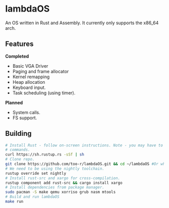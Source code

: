 # lambdaOS
An OS written in Rust and Assembly. It currently only supports the x86_64 arch.
## Features
**Completed**
- Basic VGA Driver
- Paging and frame allocator
- Kernel remapping
- Heap allocation
- Keyboard input.
- Task scheduling (using timer).

**Planned**
- System calls.
- FS support.

## Building
```bash
# Install Rust - follow on-screen instructions. Note - you may have to reload your shell to be able to use Rust
# commands.
curl https://sh.rustup.rs -sSf | sh
# Clone repo.
git clone https://github.com/too-r/lambdaOS.git && cd ~/lambdaOS #Or wherever you put it.
# We need to be using the nightly toolchain.
rustup override set nightly
# Install rust-src and xargo for cross-compilation.
rustup component add rust-src && cargo install xargo
# Install dependencies from package manager.
sudo pacman -S make qemu xorriso grub nasm mtools
# Build and run lambdaOS
make run
```
